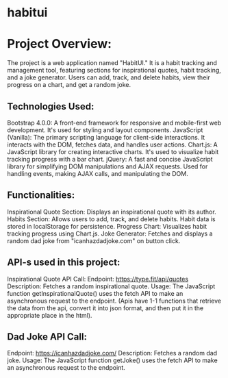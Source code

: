 # habitui
# Project Overview:

The project is a web application named "HabitUI." It is  a habit tracking and management tool, featuring sections for inspirational quotes, habit tracking, and a joke generator. Users can add, track, and delete habits, view their progress on a chart, and get a random joke.

## Technologies Used:

Bootstrap 4.0.0: A front-end framework for responsive and mobile-first web development. It's used for styling and layout components.
JavaScript (Vanilla): The primary scripting language for client-side interactions. It interacts with the DOM, fetches data, and handles user actions.
Chart.js: A JavaScript library for creating interactive charts. It's used to visualize habit tracking progress with a bar chart.
jQuery: A fast and concise JavaScript library for simplifying DOM manipulations and AJAX requests. Used for handling events, making AJAX calls, and manipulating the DOM.

## Functionalities:

Inspirational Quote Section: Displays an inspirational quote with its author.
Habits Section: Allows users to add, track, and delete habits. Habit data is stored in localStorage for persistence.
Progress Chart: Visualizes habit tracking progress using Chart.js.
Joke Generator: Fetches and displays a random dad joke from "icanhazdadjoke.com" on button click.

## API-s used in this project:

Inspirational Quote API Call:
Endpoint: https://type.fit/api/quotes
Description: Fetches a random inspirational quote.
Usage: The JavaScript function getInspirationalQuote() uses the fetch API to make an asynchronous request to the endpoint.
(Apis have 1-1 functions that retrieve the data from the api, convert it into json format, and then put it in the appropriate place in the html).


## Dad Joke API Call:
Endpoint: https://icanhazdadjoke.com/
Description: Fetches a random dad joke.
Usage: The JavaScript function getJoke() uses the fetch API to make an asynchronous request to the endpoint.


